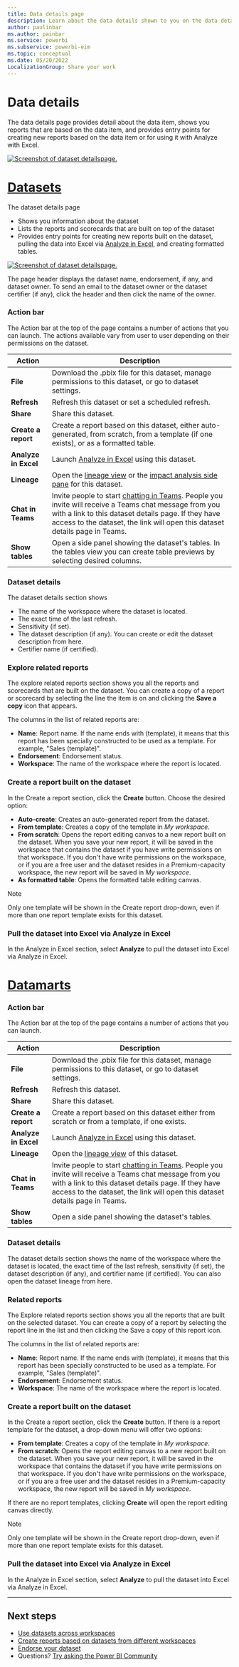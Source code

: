 ```yaml
---
title: Data details page
description: Learn about the data details shown to you on the data details page.
author: paulinbar
ms.author: painbar
ms.service: powerbi
ms.subservice: powerbi-eim
ms.topic: conceptual
ms.date: 05/20/2022
LocalizationGroup: Share your work
---
```

# Data details

The data details page provides detail about the data item, shows you reports that are based on the data item, and provides entry points for creating new reports based on the data item or for using it with Analyze with Excel.

[ ![Screenshot of dataset detailspage.](media/service-data-details-page/dataset-details-page-inline-and-expanded.png)](media/service-data-datails-page/dataset-details-page-inline-and-expanded.png#lightbox)



# [Datasets](#tab/datasets)

The dataset details page
* Shows you information about the dataset
* Lists the reports and scorecards that are built on top of the dataset
* Provides entry points for creating new reports built on the dataset, pulling the data into Excel via [Analyze in Excel](../collaborate-share/service-analyze-in-excel.md), and creating formatted tables.

[ ![Screenshot of dataset detailspage.](media/service-data-details-page/dataset-details-page-inline-and-expanded.png)](media/service-data-datails-page/dataset-details-page-inline-and-expanded.png#lightbox)

The page header displays the dataset name, endorsement, if any, and dataset owner. To send an email to the dataset owner or the dataset certifier (if any), click the header and then click the name of the owner.

### Action bar

The Action bar at the top of the page contains a number of actions that you can launch. The actions available vary from user to user depending on their permissions on the dataset.

|Action  |Description  |
|---------|---------|
|**File**     | Download the .pbix file for this dataset, manage permissions to this dataset, or go to dataset settings.       |
|**Refresh**     | Refresh this dataset or set a scheduled refresh.        |
|**Share**     | Share this dataset.        |
|**Create a report**     | Create a report based on this dataset, either auto-generated, from scratch, from a template (if one exists), or as a formatted table.        |
|**Analyze in Excel**     | Launch [Analyze in Excel](../collaborate-share/service-analyze-in-excel.md) using this dataset.        |
|**Lineage**     | Open the [lineage view](../collaborate-share/service-data-lineage.md) or the [impact analysis side pane](../collaborate-share/service-dataset-impact-analysis.md) for this dataset.        |
|**Chat in Teams**     | Invite people to start [chatting in Teams](../collaborate-share/service-share-report-teams.md). People you invite will receive a Teams chat message from you with a link to this dataset details page. If they have access to the dataset, the link will open this dataset details page in Teams.        |
|**Show tables**     | Open a side panel showing the dataset's tables. In the tables view you can create table previews by selecting desired columns.       |

### Dataset details

The dataset details section shows
* The name of the workspace where the dataset is located.
* The exact time of the last refresh.
* Sensitivity (if set).
* The dataset description (if any). You can create or edit the dataset description from here.
* Certifier name (if certified).

### Explore related reports

The explore related reports section shows you all the reports and scorecards that are built on the dataset. You can create a copy of a report or scorecard by selecting the line the item is on and clicking the **Save a copy** icon that appears.

The columns in the list of related reports are:
* **Name**: Report name. If the name ends with (template), it means that this report has been specially constructed to be used as a template. For example, "Sales (template)".
* **Endorsement**: Endorsement status.
* **Workspace**: The name of the workspace where the report is located.

### Create a report built on the dataset

In the Create a report section, click the **Create** button. Choose the desired option:
* **Auto-create**: Creates an auto-generated report from the dataset.
* **From template**: Creates a copy of the template in *My workspace*.
* **From scratch**: Opens the report editing canvas to a new report built on the dataset. When you save your new report, it will be saved in the workspace that contains the dataset if you have write permissions on that workspace. If you don't have write permissions on the workspace, or if you are a free user and the dataset resides in a Premium-capacity workspace, the new report will be saved in *My workspace*.
* **As formatted table**: Opens the formatted table editing canvas.

>[!NOTE]
> Only one template will be shown in the Create report drop-down, even if more than one report template exists for this dataset. 

### Pull the dataset into Excel via Analyze in Excel

In the Analyze in Excel section, select **Analyze** to pull the dataset into Excel via Analyze in Excel.

# [Datamarts](#tab/datamarts)

### Action bar

The Action bar at the top of the page contains a number of actions that you can launch.

|Action  |Description  |
|---------|---------|
|**File**     | Download the .pbix file for this dataset, manage permissions to this dataset, or go to dataset settings.       |
|**Refresh**     | Refresh this dataset.        |
|**Share**     | Share this dataset.        |
|**Create a report**     | Create a report based on this dataset either from scratch or from a template, if one exists.        |
|**Analyze in Excel**     | Launch [Analyze in Excel](../collaborate-share/service-analyze-in-excel.md) using this dataset.        |
|**Lineage**     | Open the [lineage view](../collaborate-share/service-data-lineage.md) of this dataset.        |
|**Chat in Teams**     | Invite people to start [chatting in Teams](../collaborate-share/service-share-report-teams.md). People you invite will receive a Teams chat message from you with a link to this dataset details page. If they have access to the dataset, the link will open this dataset details page in Teams.        |
|**Show tables**     | Open a side panel showing the dataset's tables.        |


### Dataset details

The dataset details section shows the name of the workspace where the dataset is located, the exact time of the last refresh, sensitivity (if set), the dataset description (if any), and certifier name (if certified). You can also open the dataset lineage from here.

### Related reports

The Explore related reports section shows you all the reports that are built on the selected dataset. You can create a copy of a report by selecting the report line in the list and then clicking the Save a copy of this report icon.

The columns in the list of related reports are:
* **Name**: Report name. If the name ends with (template), it means that this report has been specially constructed to be used as a template. For example, "Sales (template)".
* **Endorsement**: Endorsement status.
* **Workspace**: The name of the workspace where the report is located.

### Create a report built on the dataset

In the Create a report section, click the **Create** button. If there is a report template for the dataset, a drop-down menu will offer two options:
* **From template**: Creates a copy of the template in *My workspace*.
* **From scratch**: Opens the report editing canvas to a new report built on the dataset. When you save your new report, it will be saved in the workspace that contains the dataset if you have write permissions on that workspace. If you don't have write permissions on the workspace, or if you are a free user and the dataset resides in a Premium-capacity workspace, the new report will be saved in *My workspace*.

If there are no report templates, clicking **Create** will open the report editing canvas directly.

>[!NOTE]
> Only one template will be shown in the Create report drop-down, even if more than one report template exists for this dataset. 

### Pull the dataset into Excel via Analyze in Excel

In the Analyze in Excel section, select **Analyze** to pull the dataset into Excel via Analyze in Excel.

---
  
## Next steps
* [Use datasets across workspaces](service-datasets-across-workspaces.md)
* [Create reports based on datasets from different workspaces](service-datasets-discover-across-workspaces.md)
* [Endorse your dataset](../collaborate-share/service-endorse-content.md)
* Questions? [Try asking the Power BI Community](https://community.powerbi.com/)
